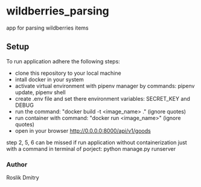 # wildberries_parsing
app for parsing wildberries items

## Setup

To run application adhere the following steps:
- clone this repository to your local machine
- intall docker in your system
- activate virtual environment with pipenv manager by commands: pipenv update, pipenv shell
- create .env file and set there environment variables: SECRET_KEY and DEBUG
- run the command: "docker build -t <image_name> ." (ignore quotes)
- run container with command: "docker run <image_name>" (ignore quotes)
- open in your browser http://0.0.0.0:8000/api/v1/goods 

step 2, 5, 6 can be missed if run application without containerization just with a command in terminal of porject: python manage.py runserver 

### Author

Roslik Dmitry
